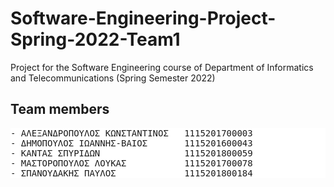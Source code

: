 # Software-Engineering-Project-Spring-2022-Team1
Project for the Software Engineering course of Department of Informatics and Telecommunications (Spring Semester 2022) 

## Team members
<pre style="background-color:white; color=black;">
- ΑΛΕΞΑΝΔΡΟΠΟΥΛΟΣ ΚΩΝΣΤΑΝΤΙΝΟΣ   1115201700003
- ΔΗΜΟΠΟΥΛΟΣ ΙΩΑΝΝΗΣ-ΒΑΙΟΣ       1115201600043
- ΚΑΝΤΑΣ ΣΠΥΡΙΔΩΝ                1115201800059
- ΜΑΣΤΟΡΟΠΟΥΛΟΣ ΛΟΥΚΑΣ           1115201700078
- ΣΠΑΝΟΥΔΑΚΗΣ ΠΑΥΛΟΣ             1115201800184
</pre>
